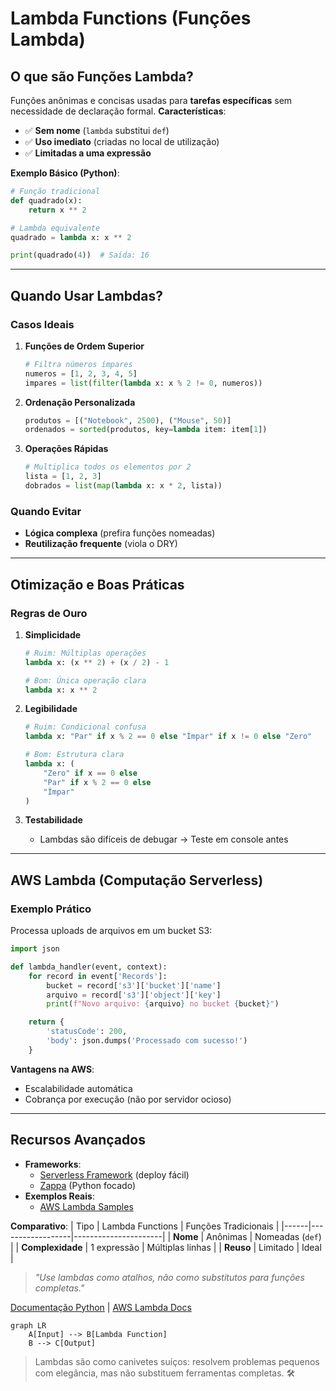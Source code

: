 # Lambda Functions (Funções Lambda)

## O que são Funções Lambda?

Funções anônimas e concisas usadas para **tarefas específicas** sem necessidade de declaração formal.
**Características**:

- ✅ **Sem nome** (`lambda` substitui `def`)
- ✅ **Uso imediato** (criadas no local de utilização)
- ✅ **Limitadas a uma expressão**

**Exemplo Básico (Python)**:

```python
# Função tradicional
def quadrado(x):
    return x ** 2

# Lambda equivalente
quadrado = lambda x: x ** 2

print(quadrado(4))  # Saída: 16
```

---

## Quando Usar Lambdas?

### Casos Ideais

1. **Funções de Ordem Superior**

   ```python
   # Filtra números ímpares
   numeros = [1, 2, 3, 4, 5]
   impares = list(filter(lambda x: x % 2 != 0, numeros))
   ```

2. **Ordenação Personalizada**

   ```python
   produtos = [("Notebook", 2500), ("Mouse", 50)]
   ordenados = sorted(produtos, key=lambda item: item[1])
   ```

3. **Operações Rápidas**
   ```python
   # Multiplica todos os elementos por 2
   lista = [1, 2, 3]
   dobrados = list(map(lambda x: x * 2, lista))
   ```

### Quando Evitar

- **Lógica complexa** (prefira funções nomeadas)
- **Reutilização frequente** (viola o DRY)

---

## Otimização e Boas Práticas

### Regras de Ouro

1. **Simplicidade**

   ```python
   # Ruim: Múltiplas operações
   lambda x: (x ** 2) + (x / 2) - 1

   # Bom: Única operação clara
   lambda x: x ** 2
   ```

2. **Legibilidade**

   ```python
   # Ruim: Condicional confusa
   lambda x: "Par" if x % 2 == 0 else "Ímpar" if x != 0 else "Zero"

   # Bom: Estrutura clara
   lambda x: (
       "Zero" if x == 0 else
       "Par" if x % 2 == 0 else
       "Ímpar"
   )
   ```

3. **Testabilidade**
   - Lambdas são difíceis de debugar → Teste em console antes

---

## AWS Lambda (Computação Serverless)

### Exemplo Prático

Processa uploads de arquivos em um bucket S3:

```python
import json

def lambda_handler(event, context):
    for record in event['Records']:
        bucket = record['s3']['bucket']['name']
        arquivo = record['s3']['object']['key']
        print(f"Novo arquivo: {arquivo} no bucket {bucket}")

    return {
        'statusCode': 200,
        'body': json.dumps('Processado com sucesso!')
    }
```

**Vantagens na AWS**:

- Escalabilidade automática
- Cobrança por execução (não por servidor ocioso)

---

## Recursos Avançados

- **Frameworks**:
  - [Serverless Framework](https://www.serverless.com) (deploy fácil)
  - [Zappa](https://github.com/zappa/Zappa) (Python focado)
- **Exemplos Reais**:
  - [AWS Lambda Samples](https://github.com/aws-samples/aws-lambda-examples)

**Comparativo**:
| Tipo | Lambda Functions | Funções Tradicionais |
|------|------------------|----------------------|
| **Nome** | Anônimas | Nomeadas (`def`) |
| **Complexidade** | 1 expressão | Múltiplas linhas |
| **Reuso** | Limitado | Ideal |

> _"Use lambdas como atalhos, não como substitutos para funções completas."_

[Documentação Python](https://docs.python.org/3/tutorial/controlflow.html#lambda-expressions) | [AWS Lambda Docs](https://docs.aws.amazon.com/lambda/)

```mermaid
graph LR
    A[Input] --> B[Lambda Function]
    B --> C[Output]
```

> Lambdas são como canivetes suíços: resolvem problemas pequenos com elegância, mas não substituem ferramentas completas. 🛠️
